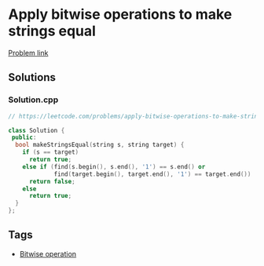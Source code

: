# Apply bitwise operations to make strings equal

[Problem link](https://leetcode.com/problems/apply-bitwise-operations-to-make-strings-equal/)

## Solutions


### Solution.cpp
```cpp
// https://leetcode.com/problems/apply-bitwise-operations-to-make-strings-equal/

class Solution {
 public:
  bool makeStringsEqual(string s, string target) {
    if (s == target)
      return true;
    else if (find(s.begin(), s.end(), '1') == s.end() or
             find(target.begin(), target.end(), '1') == target.end())
      return false;
    else
      return true;
  }
};
```
## Tags

* [Bitwise operation](/README.md#Bitwise_operation)
